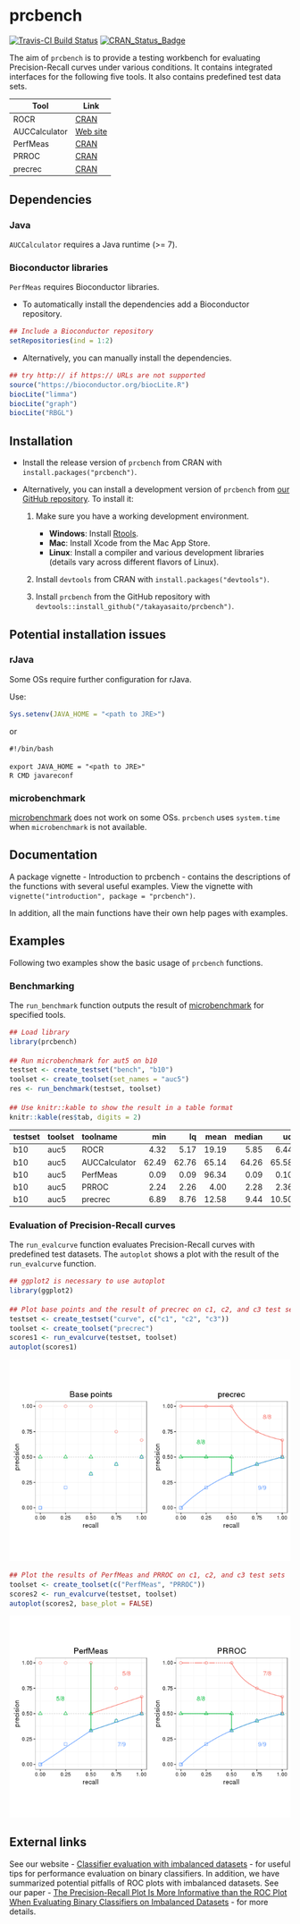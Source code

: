 <!-- README.md is generated from README.Rmd. Please edit that file -->
prcbench
========

[![Travis-CI Build Status](https://travis-ci.org/takayasaito/prcbench.svg?branch=master)](https://travis-ci.org/takayasaito/prcbench) [![CRAN\_Status\_Badge](http://www.r-pkg.org/badges/version/prcbench)](http://cran.r-project.org/package=prcbench)

The aim of `prcbench` is to provide a testing workbench for evaluating Precision-Recall curves under various conditions. It contains integrated interfaces for the following five tools. It also contains predefined test data sets.

| Tool          | Link                                                |
|---------------|-----------------------------------------------------|
| ROCR          | [CRAN](https://cran.r-project.org/package=ROCR)     |
| AUCCalculator | [Web site](http://mark.goadrich.com/package=AUC)    |
| PerfMeas      | [CRAN](https://cran.r-project.org/package=PerfMeas) |
| PRROC         | [CRAN](https://cran.r-project.org/package=PRROC)    |
| precrec       | [CRAN](https://cran.r-project.org/package=precrec)  |

Dependencies
------------

### Java

`AUCCalculator` requires a Java runtime (\>= 7).

### Bioconductor libraries

`PerfMeas` requires Bioconductor libraries.

-   To automatically install the dependencies add a Bioconductor repository.

``` r
## Include a Bioconductor repository
setRepositories(ind = 1:2)
```

-   Alternatively, you can manually install the dependencies.

``` r
## try http:// if https:// URLs are not supported
source("https://bioconductor.org/biocLite.R")
biocLite("limma")
biocLite("graph")
biocLite("RBGL")
```

Installation
------------

-   Install the release version of `prcbench` from CRAN with `install.packages("prcbench")`.

-   Alternatively, you can install a development version of `prcbench` from [our GitHub repository](https://github.com/takayasaito/prcbench). To install it:

    1.  Make sure you have a working development environment.
        -   **Windows**: Install [Rtools](http://cran.r-project.org/bin/windows/Rtools/).
        -   **Mac**: Install Xcode from the Mac App Store.
        -   **Linux**: Install a compiler and various development libraries (details vary across different flavors of Linux).

    2.  Install `devtools` from CRAN with `install.packages("devtools")`.

    3.  Install `prcbench` from the GitHub repository with `devtools::install_github("/takayasaito/prcbench")`.

Potential installation issues
-----------------------------

### rJava

Some OSs require further configuration for rJava.

Use:

``` r
Sys.setenv(JAVA_HOME = "<path to JRE>")
```

or

    #!/bin/bash

    export JAVA_HOME = "<path to JRE>"
    R CMD javareconf

### microbenchmark

[microbenchmark](https://cran.r-project.org/package=microbenchmark) does not work on some OSs. `prcbench` uses `system.time` when `microbenchmark` is not available.

Documentation
-------------

A package vignette - Introduction to prcbench - contains the descriptions of the functions with several useful examples. View the vignette with `vignette("introduction", package = "prcbench")`.

In addition, all the main functions have their own help pages with examples.

Examples
--------

Following two examples show the basic usage of `prcbench` functions.

### Benchmarking

The `run_benchmark` function outputs the result of [microbenchmark](https://cran.r-project.org/package=microbenchmark) for specified tools.

``` r
## Load library
library(prcbench)

## Run microbenchmark for aut5 on b10
testset <- create_testset("bench", "b10")
toolset <- create_toolset(set_names = "auc5")
res <- run_benchmark(testset, toolset)

## Use knitr::kable to show the result in a table format
knitr::kable(res$tab, digits = 2)
```

| testset | toolset | toolname      |    min|     lq|   mean|  median|     uq|     max|  neval|
|:--------|:--------|:--------------|------:|------:|------:|-------:|------:|-------:|------:|
| b10     | auc5    | ROCR          |   4.32|   5.17|  19.19|    5.85|   6.44|   74.18|      5|
| b10     | auc5    | AUCCalculator |  62.49|  62.76|  65.14|   64.26|  65.58|   70.58|      5|
| b10     | auc5    | PerfMeas      |   0.09|   0.09|  96.34|    0.09|   0.10|  481.32|      5|
| b10     | auc5    | PRROC         |   2.24|   2.26|   4.00|    2.28|   2.36|   10.85|      5|
| b10     | auc5    | precrec       |   6.89|   8.76|  12.58|    9.44|  10.50|   27.31|      5|

### Evaluation of Precision-Recall curves

The `run_evalcurve` function evaluates Precision-Recall curves with predefined test datasets. The `autoplot` shows a plot with the result of the `run_evalcurve` function.

``` r
## ggplot2 is necessary to use autoplot
library(ggplot2)

## Plot base points and the result of precrec on c1, c2, and c3 test sets
testset <- create_testset("curve", c("c1", "c2", "c3"))
toolset <- create_toolset("precrec")
scores1 <- run_evalcurve(testset, toolset)
autoplot(scores1)
```

![](README_files/figure-markdown_github/unnamed-chunk-5-1.png)

``` r
## Plot the results of PerfMeas and PRROC on c1, c2, and c3 test sets
toolset <- create_toolset(c("PerfMeas", "PRROC"))
scores2 <- run_evalcurve(testset, toolset)
autoplot(scores2, base_plot = FALSE)
```

![](README_files/figure-markdown_github/unnamed-chunk-5-2.png)

External links
--------------

See our website - [Classifier evaluation with imbalanced datasets](https://classeval.wordpress.com/) - for useful tips for performance evaluation on binary classifiers. In addition, we have summarized potential pitfalls of ROC plots with imbalanced datasets. See our paper - [The Precision-Recall Plot Is More Informative than the ROC Plot When Evaluating Binary Classifiers on Imbalanced Datasets](http://journals.plos.org/plosone/article?id=10.1371/journal.pone.0118432) - for more details.
